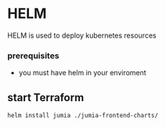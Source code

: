 # HELM

HELM is used to deploy kubernetes resources 

### prerequisites

- you must have helm in your enviroment 

## start Terraform 

```
helm install jumia ./jumia-frontend-charts/

```
